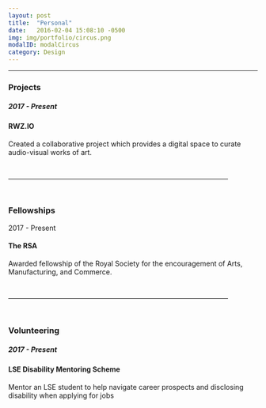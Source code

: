```yaml
---
layout: post
title:  "Personal"
date:   2016-02-04 15:08:10 -0500
img: img/portfolio/circus.png
modalID: modalCircus
category: Design
---
```

<section class="grid">
      <hr>
      <div class="col lg-3 md-12 sm-12 section-title" align="left">
        <h3>Projects</h3>
      </div>
      <div class="col lg-3 md-4 sm-12" align="left">
        <h5>2017 - Present</h5>
      </div>
      <div class="col lg-6 md-8 sm-12" align="left">
        <h4>RWZ.IO</h4>
        <p>Created a collaborative project which provides a digital space to curate audio-visual works of art.</p>
      </div>
      <br>
<hr width="88%" align="center">
      <br>
      <div class="col lg-3 md-12 sm-12 section-title" align="left">
        <h3>Fellowships</h3>
      </div>
      <div class="col lg-3 md-4 sm-12" align="left">
        <p>2017 - Present</p>
      </div>
      <div class="col lg-6 md-8 sm-12" align="left">
        <h4>The RSA</h4>
        <p>Awarded fellowship of the Royal Society for the encouragement of Arts, Manufacturing, and Commerce.</p>
      </div>
      <br>
<hr width="88%" align="center">
      <br>
      <div class="col lg-3 md-12 sm-12 section-title" align="left">
        <h3>Volunteering</h3>
      </div>
      <div class="col lg-3 md-4 sm-12" align="left">
        <h5>2017 - Present</h5>
      </div>
      <div class="col lg-6 md-8 sm-12" align="left">
        <h4>LSE Disability Mentoring Scheme</h4>
        <p>Mentor an LSE student to help navigate career prospects and disclosing disability when applying for jobs</p>
      </div>
</section>
